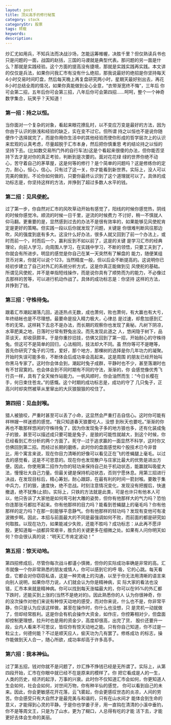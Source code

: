 ```yaml
---
layout: post
title: 顶尖高手的修行秘笈
category: stock
categoryStr: 股票
tags: 转载
keywords: 
description: 
---
```



炒汇尤如用兵，不知兵法而决战沙场，怎能运筹帷幄，决胜千里？但仅熟读兵书也只是问题的一面，战国的赵括，三国的马谡就是典型代表。那问题的另一面是什 么？那就是实践经验。这个方面的提高没有捷境，那就是实践实践再实践。本文讲的仅仅是兵法，如果你问我汇市有没有什么绝招，那我说最好的绝招是你坚持每天 4小时交易时间盯盘，然后每天晚上再复盘研究两小时，星期天最好别出去，再花8小时总结全周的情况，如果你真能做到全心全意，“衣带渐宽终不悔”，三年后 你可会第二招，五年后你可会第三招，八年后你可会第四招......呵呵，整个一个神奇数字集合，玩笑乎？天知道！
　　
### 第一招：持之以恒。

当你面对一个复杂的对象，看起来眼花撩乱时，以不变应万变是最好的方法，因为你由于认识的肤浅和经验的缺乏，实在变不过它。但所谓 持之以恒也不是说你随便作个选择就完了，而是你用你生活中的其他经验而使你形成的哲学层次上的认识来宏观的认真考虑，尽量超脱于汇市本身，然后把你慎重思 考的结论持之以恒的坚持下去。(比如数交易所门外的自行车法)这是个看起来很傻的办法，但你能否坚持下去才是对你的真正考验，判断到是次要的。面对花花绿 绿的世界你绝不动心，苦守着自己的茅草屋，这是何等的修行？是个简单的问题吗？这是修练你的定力，耐心，恒心，信心。只有过了这一关，你才能看到新世界。实际上，没人可以完美的做到，不论你如何做的，只要你最终认识到了这个道理就可以了。具体的成功标志是，你坚持这样的方法，并挣到了超过多数人水平的钱。
　　
### 第二招：见风使舵。

过了第一步，你自然对汇市的风吹草动开始有感觉了，阳线的时候你感觉热，阴线的时候你感觉冷。顺流的时候一日千里，逆流的时候费力 不讨好，稍一不慎就人仰马翻。更重要的是，显然感到过去的办法不是很有效率的，如果能够见风使舵肯定是更好的策略。但实践一段以后你就发现了问题，关键是 你很难判断风往那边吹，风的强度到底有多大。这没什么好办法，很多人就又回到了前一个办法上，或时而前一个，时而后一个，赢利反到不如以前了，这是的关键 是学习汇市的经典理论，向前人学习，向周围人学习，在实践中学习，不断的领悟，只要工夫到了，你就会有所进步。明显的感觉是你自己在某一天突然有了解盘的 能力，随便某组货币对来，你就可以说个123，当然精度一般，但以后会不断提高的。这说明你已经初步建立了自己对外汇的系统分析方式，这是你真正能做到见 风使舵的基础。所谓见风使舵，并不是单指短线操作，而是说你具有了顺势而为的能力，不必像过去那样的苦等，可以进行机动作战了。具体的成功标志是：你坚持 这样的方法，并挣到了钱。

### 第三招：守株待兔。

跟着汇市潮起潮落几回，追逐热点无数，成也萧何，败也萧何，有大赢也有大亏，年终结帐也是不尽理想。最要命是投入精力极大，心律总 是过速，却愈加感到汇市的无常。这样耗下去总不是办法，而长期的观察你也发现了奥秘。凡树下阴凉，水草肥美之地，日落时分常有野兔出没。而先发现此道之 人，悠闲隐于树下，品茶谈天，却收获颇丰。于是你重抄旧技，仿佛又回到了第一招，开始耐心的守株待兔。但这可不是简单的回归，心法相同，技法却大不同。虽 然你等可不是瞎等，首先你研究了兔子的习性，爱好，那个地方，那棵树的选择是你几年功力的凝聚。开始时失误可能多些，不断体会后成功率会高起来。这是周围 的朋友已经开始叫你黑马专家了。这时你会体会到，潮起时兔子成群，平静时也不少，甚至落潮时也有不甘寂寞的。也会体会到不同时期有不同的守法，渐渐的，你 会感觉像优秀飞行员一样，具有了全天候作站能力。一帆风顺时，你会油然而生：“今日长樱在手，何日束住苍龙。”的感慨。这个时期的成功标志是，成功的守了 几只兔子，正高兴时却突然被草从里窜出的大灰狼狠狠的咬住了。
　　
### 第四招：见血封喉。

猎人被狼咬，严重时甚至可以丢了小命，这显然会严重打击自信心。这时你可能有祥林嫂一样迷惑的感觉。“我只知道春天狼要吃人，没想 到秋天也要吃。”渐渐的你再也不敢那样悠闲的守株待兔了，因为你发现兔子多的地方狼也多，还有化装成兔子的狼，甚至可以描述成只要可能是兔子，是狼的可能性就越大，到这个时候，你已经看到汇市分析的两个方面了。死守--过于追求赢的一面显然不科学，这时你又仿佛回到第二招。而经过长期的磨练，此时你的盘面感觉和个股技术已今非昔 比，用个寓言来说，现在你目力清晰的好像可以看见正在飞的苍蝇腿上毫毛。以过去的感觉看，这是不可思意的。现在你也发现散户与庄家比最大的优势是进出方 便。因此，你使用第二招作为你的轻功来保持自己处于机动状态，能赢就叫吸星大法，慢慢壮大自己力量。但最关键是保持机动状态，否则宁愿休息。用第三招进行 决战，在发现目标后，精心筹划，耐心跟踪，在最有利的时间一箭封喉。要敢于集中兵力，打的狠，速度快，绝不恋战。时刻注意情况变化，发现没有把握后，快速 撤退，绝不犹豫(止损)。实际上，只铁的方法就是此类，可是也许只有他本人可以，他只告诉了大家他是如何弯弓射大雕的姿势，但你有他那样大的气力吗？恐怕 你连那张弓都拉不起来。你有他那样的目力吗？能看到苍蝇腿上的毫毛吗？你有他那样的定力吗？在那一刻能够平息静气。你有他那样的轻功吗？发现有变他可有凌 波微步啊。因此，本招与前面最大的不同是最强调如何不败，而前面的都是研究如何取胜。以现在功力，如果能减少失败，还能不胜吗？成功标志：从此再不愿评 股，更知道每一战都异常艰辛，胜负的关键更多在细微之处。如果有人问你明天如何？你会很认真的说：“明天汇市肯定波动！”
　　
### 第五招：惊天动地。

第四招修成后，尽管你每次战斗都谨小慎微，但你的实际成功率确是非常的高。汇市就像一个你非常熟悉的朋友或情人，你可以感到它的呼 吸，它的心跳。每天看盘，它都会对你窃窃私语，这是一种灵魂上的沟通，以至于你无法用清晰的语言来向别人说明，如果你尽力说，人们就会认为你是精神病，实 际大家的看法也没错，汇市本来就是精神病。你可以找到每天涨幅最大的，你可以在95%的外汇都下跌时，还能买到上涨的(当然不是绝对的)。因此熟悉你的人 认为你很神奇，你的没次操作对他们来说有种惊天动地的感受，而对你来说，什么也不是，你非常平静，你只是认为应该这样做，甚至在操作时，你什么也没想，只 是灵机一动就做了，但却经常胜利。这是你会有机会操作大资金，如作庄，你控筹相对少，但盘面却控制更理想，拉升时也是用的资金少，高度却很高，出完了货， 股价还要升一段，业内人看来不可思议，皆叹你有惊天动地之能。只有你自己知道，你不过是一粒尘土，何德何能？不过是顺天应人，偷天功为几有罢了。修练成功 的标志，操作能做到天人合一，随心所欲，成功率却高于许多高手。
　
### 第六招：我本神仙。

过了第五招，钱对你就不是问题了，炒汇挣不挣钱已经是无所谓了。实际上，从第四段开始，汇市在你眼中就已经不在是原来的模样了。你 把它看成是人的一生，人类的历史，经济的起浮，万事的兴衰。此时你不仅知道汇市会如何，你更知道人生会如何，社会会如何，对世间万物，你有种半仙的感觉， 你可以看到自己的未来。因此，你会更敏感花开花落，云飞雾起，你会更感叹世态的炎凉，人间的劳苦。你会感受只有大自然才是最完美与和谐的，只有在山水间才 能体会到生命的意义，才能得到心灵的平静。于是你也学姜子牙，用一直钩在清清的小溪中垂钓，你不是等周文王，只是为了山水，更为了糊口，人总得有吃的才能 活下去，才能更好去体会生命的美丽。
